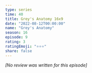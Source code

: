 ```yaml
---
type: series
time: 40
title: Grey's Anatomy 16x9
date: "2022-08-12T00:00:00"
name: "Grey's Anatomy"
season: 16
episode: 9
rating: 3
ratingEmoji: "⭐️⭐️⭐️"
share: false
---
```


_[No review was written for this episode]_
